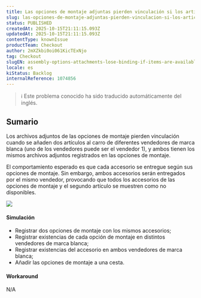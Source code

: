 ```yaml
---
title: Las opciones de montaje adjuntas pierden vinculación si los artículos están disponibles en diferentes vendedores de marca blanca
slug: las-opciones-de-montaje-adjuntas-pierden-vinculacion-si-los-articulos-estan-disponibles-en-diferentes-vendedores-de-marca-blanca
status: PUBLISHED
createdAt: 2025-10-15T21:11:15.093Z
updatedAt: 2025-10-15T21:11:15.093Z
contentType: knownIssue
productTeam: Checkout
author: 2mXZkbi0oi061KicTExNjo
tag: Checkout
slugEN: assembly-options-attachments-lose-binding-if-items-are-available-in-different-whitelabel-sellers
locale: es
kiStatus: Backlog
internalReference: 1074856
---
```


>ℹ️ Este problema conocido ha sido traducido automáticamente del inglés.

## Sumario


Los archivos adjuntos de las opciones de montaje pierden vinculación cuando se añaden dos artículos al carro de diferentes vendedores de marca blanca (uno de los vendedores puede ser el vendedor 1), y ambos tienen los mismos archivos adjuntos registrados en las opciones de montaje.

El comportamiento esperado es que cada accesorio se entregue según sus opciones de montaje. Sin embargo, ambos accesorios serán entregados por el mismo vendedor, provocando que todos los accesorios de las opciones de montaje y el segundo artículo se muestren como no disponibles.

 ![](https://vtexhelp.zendesk.com/attachments/token/pAnVC0tyWPYhIrtDBJJXfERRR/?name=image.png)


#### Simulación



- Registrar dos opciones de montaje con los mismos accesorios;
- Registrar existencias de cada opción de montaje en distintos vendedores de marca blanca;
- Registrar existencias del accesorio en ambos vendedores de marca blanca;
- Añadir las opciones de montaje a una cesta.


#### Workaround


N/A



